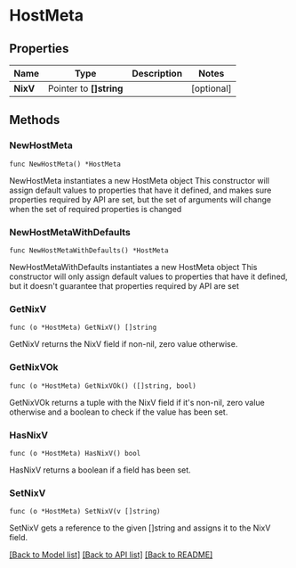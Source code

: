 # HostMeta

## Properties

Name | Type | Description | Notes
------------ | ------------- | ------------- | -------------
**NixV** | Pointer to **[]string** |  | [optional] 

## Methods

### NewHostMeta

`func NewHostMeta() *HostMeta`

NewHostMeta instantiates a new HostMeta object
This constructor will assign default values to properties that have it defined,
and makes sure properties required by API are set, but the set of arguments
will change when the set of required properties is changed

### NewHostMetaWithDefaults

`func NewHostMetaWithDefaults() *HostMeta`

NewHostMetaWithDefaults instantiates a new HostMeta object
This constructor will only assign default values to properties that have it defined,
but it doesn't guarantee that properties required by API are set

### GetNixV

`func (o *HostMeta) GetNixV() []string`

GetNixV returns the NixV field if non-nil, zero value otherwise.

### GetNixVOk

`func (o *HostMeta) GetNixVOk() ([]string, bool)`

GetNixVOk returns a tuple with the NixV field if it's non-nil, zero value otherwise
and a boolean to check if the value has been set.

### HasNixV

`func (o *HostMeta) HasNixV() bool`

HasNixV returns a boolean if a field has been set.

### SetNixV

`func (o *HostMeta) SetNixV(v []string)`

SetNixV gets a reference to the given []string and assigns it to the NixV field.


[[Back to Model list]](../README.md#documentation-for-models) [[Back to API list]](../README.md#documentation-for-api-endpoints) [[Back to README]](../README.md)


